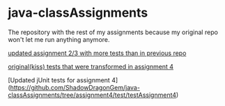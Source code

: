 # java-classAssignments
The repository with the rest of my assignments because my original repo won't let me run anything anymore.

[updated assignment 2/3 with more tests than in previous repo](https://github.com/ShadowDragonGem/java-classAssignments/tree/assignment2-3_revisions/src/assignment2_3)

[original(kiss) tests that were transformed in assignment 4](https://github.com/ShadowDragonGem/java-classAssignments/tree/assignment4/src/assignment4)

[Updated jUnit tests for assignment 4] (https://github.com/ShadowDragonGem/java-classAssignments/tree/assignment4/test/testAssignment4) 
